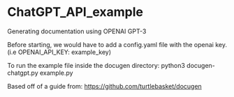 # ChatGPT_API_example

Generating documentation using OPENAI GPT-3

Before starting, we would have to add a config.yaml file with the openai key. (i.e OPENAI_API_KEY: example_key)


To run the example file inside the docugen directory: python3 docugen-chatgpt.py example.py

Based off of a guide from: https://github.com/turtlebasket/docugen
